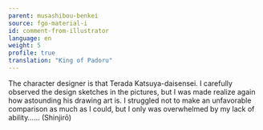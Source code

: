 ```yaml
---
parent: musashibou-benkei
source: fgo-material-i
id: comment-from-illustrator
language: en
weight: 5
profile: true
translation: "King of Padoru"
---
```


The character designer is that Terada Katsuya-daisensei. I carefully observed the design sketches in the pictures, but I was made realize again how astounding his drawing art is. I struggled not to make an unfavorable comparison as much as I could, but I only was overwhelmed by my lack of ability…… (Shinjirō)

